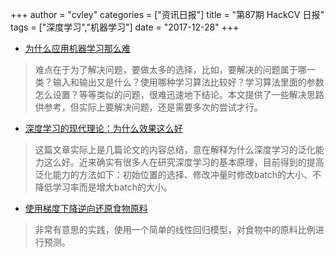 +++
author = "cvley"
categories = ["资讯日报"]
title = "第87期 HackCV 日报"
tags = ["深度学习","机器学习"]
date = "2017-12-28"
+++

- [为什么应用机器学习那么难](https://machinelearningmastery.com/applied-machine-learning-is-hard/?from=hackcv&hmsr=hackcv.com&utm_medium=hackcv.com&utm_source=hackcv.com)

> 难点在于为了解决问题，要做太多的选择，比如，要解决的问题属于哪一类？输入和输出又是什么？使用哪种学习算法比较好？学习算法里面的参数怎么设置？等等类似的问题，很难迅速地下结论。本文提供了一些解决思路供参考，但实际上要解决问题，还是需要多次的尝试才行。

- [深度学习的现代理论：为什么效果这么好](https://medium.com/mlreview/modern-theory-of-deep-learning-why-does-it-works-so-well-9ee1f7fb2808?from=hackcv&hmsr=hackcv.com&utm_medium=hackcv.com&utm_source=hackcv.com)

> 这篇文章实际上是几篇论文的内容总结，意在解释为什么深度学习的泛化能力这么好。近来确实有很多人在研究深度学习的基本原理，目前得到的提高泛化能力的方法如下：初始位置的选择、修改冲量时修改batch的大小、不降低学习率而是增大batch的大小。

- [使用梯度下降逆向还原食物原料](https://towardsdatascience.com/food-ingredient-reverse-engineering-through-gradient-descent-2a8d3880dd81?from=hackcv&hmsr=hackcv.com&utm_medium=hackcv.com&utm_source=hackcv.com)

> 非常有意思的实践，使用一个简单的线性回归模型，对食物中的原料比例进行预测。

